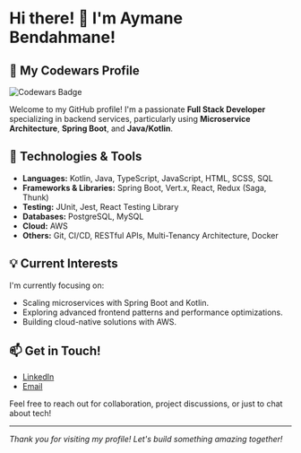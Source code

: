 # Hi there! 👋 I'm Aymane Bendahmane!
## 💪 My Codewars Profile
![Codewars Badge](https://www.codewars.com/users/Aymane-Bendahmane/badges/large)

Welcome to my GitHub profile! I'm a passionate **Full Stack Developer** specializing in backend services, particularly using **Microservice Architecture**, **Spring Boot**, and **Java/Kotlin**.

## 🔧 Technologies & Tools

- **Languages:** Kotlin, Java, TypeScript, JavaScript, HTML, SCSS, SQL
- **Frameworks & Libraries:** Spring Boot, Vert.x, React, Redux (Saga, Thunk)
- **Testing:** JUnit, Jest, React Testing Library
- **Databases:** PostgreSQL, MySQL
- **Cloud:** AWS 
- **Others:** Git, CI/CD, RESTful APIs, Multi-Tenancy Architecture, Docker


## 💡 Current Interests

I'm currently focusing on:

- Scaling microservices with Spring Boot and Kotlin.
- Exploring advanced frontend patterns and performance optimizations.
- Building cloud-native solutions with AWS.

## 📫 Get in Touch!

- [LinkedIn](https://www.linkedin.com/in/aymane-bendahmane/)
- [Email](mailto:aymane.bendahmane14@gmail.com)

Feel free to reach out for collaboration, project discussions, or just to chat about tech!

---
*Thank you for visiting my profile! Let's build something amazing together!*
